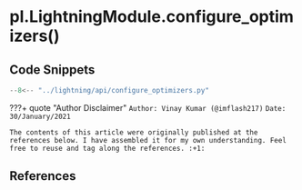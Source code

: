 
# pl.LightningModule.configure_optimizers()

## Code Snippets

```python
--8<-- "../lightning/api/configure_optimizers.py"
```

<!-- ######################################################################################################### -->

???+ quote "Author Disclaimer"
    `Author: Vinay Kumar (@imflash217)`
    `Date: 30/January/2021`

    The contents of this article were originally published at the references below. I have assembled it for my own understanding. Feel free to reuse and tag along the references. :+1:

## References
[^1]:

<!-- ######################################################################################################### -->
